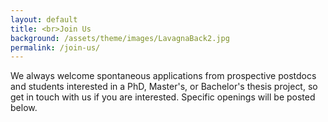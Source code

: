```yaml
---
layout: default
title: <br>Join Us
background: /assets/theme/images/LavagnaBack2.jpg
permalink: /join-us/
---
```


We always welcome spontaneous applications from prospective postdocs and students interested in a PhD, Master's, or Bachelor's thesis project, so get in touch with us if you are interested. Specific openings will be posted below. 
